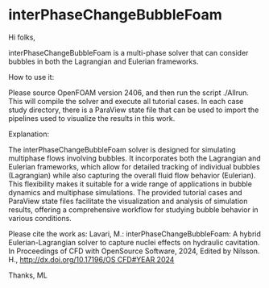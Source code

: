 # interPhaseChangeBubbleFoam

Hi folks,

interPhaseChangeBubbleFoam is a multi-phase solver that can consider bubbles in both the Lagrangian and Eulerian frameworks.

How to use it:

Please source OpenFOAM version 2406, and then run the script ./Allrun. This will compile the solver and execute all tutorial cases. In each case study directory, there is a ParaView state file that can be used to import the pipelines used to visualize the results in this work.

Explanation:

The interPhaseChangeBubbleFoam solver is designed for simulating multiphase flows involving bubbles. It incorporates both the Lagrangian and Eulerian frameworks, which allow for detailed tracking of individual bubbles (Lagrangian) while also capturing the overall fluid flow behavior (Eulerian). This flexibility makes it suitable for a wide range of applications in bubble dynamics and multiphase simulations. The provided tutorial cases and ParaView state files facilitate the visualization and analysis of simulation results, offering a comprehensive workflow for studying bubble behavior in various conditions. 

Please cite the work as: Lavari, M.: interPhaseChangeBubbleFoam: A hybrid Eulerian-Lagrangian solver to capture nuclei effects on hydraulic cavitation. In Proceedings of CFD with OpenSource Software, 2024, Edited by Nilsson. H., [http://dx.doi.org/10.17196/OS CFD#YEAR 2024](https://dx.doi.org/10.17196/OS_CFD#YEAR_2024)

Thanks,
ML
